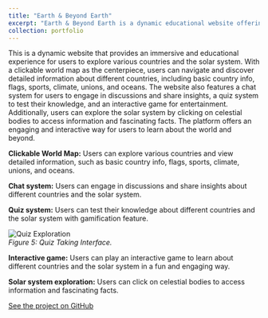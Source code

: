 ```yaml
---
title: "Earth & Beyond Earth"
excerpt: "Earth & Beyond Earth is a dynamic educational website offering an interactive experience to explore world countries and the solar system, complete with a clickable map, chat, quizzes, and games for learning and engagement. <br/><br/><img src='/images/ar-2.jpg' width=400px>"
collection: portfolio
---
```


This is a dynamic website that provides an immersive and educational experience for users to explore various countries and the solar system. With a clickable world map as the centerpiece, users can navigate and discover detailed information about different countries, including basic country info, flags, sports, climate, unions, and oceans. The website also features a chat system for users to engage in discussions and share insights, a quiz system to test their knowledge, and an interactive game for entertainment. Additionally, users can explore the solar system by clicking on celestial bodies to access information and fascinating facts. The platform offers an engaging and interactive way for users to learn about the world and beyond.

**Clickable World Map:** 
Users can explore various countries and view detailed information, such as basic country info, flags, sports, climate, unions, and oceans.

**Chat system:** 
Users can engage in discussions and share insights about different countries and the solar system.

**Quiz system:** 
Users can test their knowledge about different countries and the solar system with gamification feature.

![Quiz Exploration](https://saleheenshafiq9.github.io/images/ebe-7.png)  
*Figure 5: Quiz Taking Interface.*

**Interactive game:** 
Users can play an interactive game to learn about different countries and the solar system in a fun and engaging way.


**Solar system exploration:** 
Users can click on celestial bodies to access information and fascinating facts.



[See the project on GitHub](https://github.com/Labonnya/Earth-and-Beyond-Earth)


